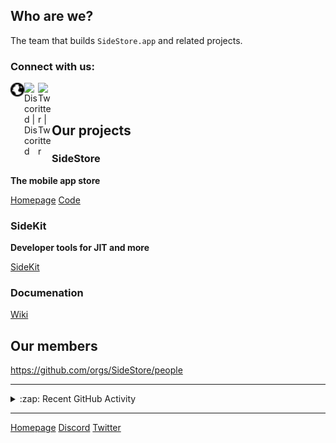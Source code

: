 <!-- 
Docs: How to use GitHub README and actions to auto-generate embedded content.
https://github.com/anuraghazra/github-readme-stats
https://www.youtube.com/watch?v=n6d4KHSKqGk
https://github.com/rahuldkjain/github-profile-readme-generator
 -->

## Who are we?

The team that builds `SideStore.app` and related projects.

### Connect with us:

<!--
[![Website](https://img.shields.io/website?label=sidestore.io&style=for-the-badge&url=https://sidestore.io)](https://sidestore.io)
[![Twitter Follow](https://img.shields.io/twitter/follow/sidestore_io?color=1DA1F2&logo=twitter&style=for-the-badge)](https://twitter.com/intent/follow?original_referer=https%3A%2F%2Fgithub.com%2Fsidestore&screen_name=sidestore)
[![GitHub Followers](https://img.shields.io/github/followers/sidestore?style=for-the-badge)]()
[![GitHub Sponsors](https://img.shields.io/github/sponsors/sidestore?style=for-the-badge
)]() 
-->

[<img align="left" alt="sidestore.io" width="22px" src="https://raw.githubusercontent.com/iconic/open-iconic/master/svg/globe.svg" />][website]
[<img align="left" alt="Discord | Discord" width="22px" src="https://cdn.jsdelivr.net/npm/simple-icons@v3/icons/discord.svg" />][discord]
[<img align="left" alt="Twitter | Twitter" width="22px" src="https://cdn.jsdelivr.net/npm/simple-icons@v3/icons/twitter.svg" />][twitter]

<br />
<br />

## Our projects

### SideStore

__The mobile app store__

[Homepage][website]
[Code][git.sidestore]

### SideKit

__Developer tools for JIT and more__

[SideKit][git.sidekit]

### Documenation

[Wiki][wiki]

## Our members

https://github.com/orgs/SideStore/people

---

<details>
  <summary>:zap: Recent GitHub Activity</summary>

<!--START_SECTION:activity-->
1. 🗣 Commented on [#314](https://github.com/SideStore/SideStore/issues/314) in [SideStore/SideStore](https://github.com/SideStore/SideStore)
2. 🗣 Commented on [#314](https://github.com/SideStore/SideStore/issues/314) in [SideStore/SideStore](https://github.com/SideStore/SideStore)
3. ❗️ Closed issue [#336](https://github.com/SideStore/SideStore/issues/336) in [SideStore/SideStore](https://github.com/SideStore/SideStore)
4. 🗣 Commented on [#336](https://github.com/SideStore/SideStore/issues/336) in [SideStore/SideStore](https://github.com/SideStore/SideStore)
5. ❗️ Opened issue [#336](https://github.com/SideStore/SideStore/issues/336) in [SideStore/SideStore](https://github.com/SideStore/SideStore)
6. 🗣 Commented on [#335](https://github.com/SideStore/SideStore/issues/335) in [SideStore/SideStore](https://github.com/SideStore/SideStore)
7. 🗣 Commented on [#335](https://github.com/SideStore/SideStore/issues/335) in [SideStore/SideStore](https://github.com/SideStore/SideStore)
8. ❗️ Opened issue [#335](https://github.com/SideStore/SideStore/issues/335) in [SideStore/SideStore](https://github.com/SideStore/SideStore)
9. 🗣 Commented on [#221](https://github.com/SideStore/SideStore/issues/221) in [SideStore/SideStore](https://github.com/SideStore/SideStore)
10. 🗣 Commented on [#265](https://github.com/SideStore/SideStore/issues/265) in [SideStore/SideStore](https://github.com/SideStore/SideStore)
11. 🗣 Commented on [#265](https://github.com/SideStore/SideStore/issues/265) in [SideStore/SideStore](https://github.com/SideStore/SideStore)
12. 🗣 Commented on [#221](https://github.com/SideStore/SideStore/issues/221) in [SideStore/SideStore](https://github.com/SideStore/SideStore)
13. ❗️ Closed issue [#320](https://github.com/SideStore/SideStore/issues/320) in [SideStore/SideStore](https://github.com/SideStore/SideStore)
14. 🗣 Commented on [#306](https://github.com/SideStore/SideStore/issues/306) in [SideStore/SideStore](https://github.com/SideStore/SideStore)
15. 🗣 Commented on [#334](https://github.com/SideStore/SideStore/issues/334) in [SideStore/SideStore](https://github.com/SideStore/SideStore)
16. 🗣 Commented on [#320](https://github.com/SideStore/SideStore/issues/320) in [SideStore/SideStore](https://github.com/SideStore/SideStore)
17. ❗️ Closed issue [#334](https://github.com/SideStore/SideStore/issues/334) in [SideStore/SideStore](https://github.com/SideStore/SideStore)
18. 🗣 Commented on [#334](https://github.com/SideStore/SideStore/issues/334) in [SideStore/SideStore](https://github.com/SideStore/SideStore)
19. 🗣 Commented on [#334](https://github.com/SideStore/SideStore/issues/334) in [SideStore/SideStore](https://github.com/SideStore/SideStore)
20. 🗣 Commented on [#334](https://github.com/SideStore/SideStore/issues/334) in [SideStore/SideStore](https://github.com/SideStore/SideStore)
<!--END_SECTION:activity-->

</details>

---

[Homepage][patreon] [Discord][discord] [Twitter][twitter]

<!--
- [Patreon][patreon]
- [OpenCollective][opencollective]
- [YouTube][youtube]
-->

[website]: https://sidestore.io
[wiki]: https://wiki.sidestore.io
[twitter]: https://twitter.com/sidestore_io
[discord]: https://discord.gg/CacsuuzsBq
[youtube]: https://youtube.com/TODO
[patreon]: https://www.patreon.com/SideStore
[opencollective]: https://opencollective.com/TODO
[git.sidestore]: https://github.com/SideStore/SideStore/
[git.sidekit]: https://github.com/SideStore/SideKit

